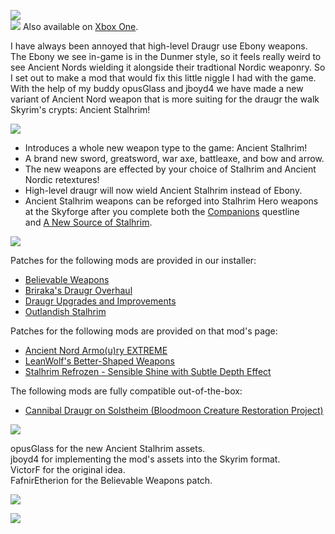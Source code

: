 ![](https://raw.githubusercontent.com/PierreDespereaux/PierreDespereaux/master/assets/images/banners/Ancient%20Nord%20Stalhrim.png)\
[![](https://raw.githubusercontent.com/PierreDespereaux/PierreDespereaux/master/assets/images/Xbox%20Tiny.png)](https://bethesda.net/en/mods/skyrim/mod-detail/4200958) Also available on [Xbox One](https://bethesda.net/en/mods/skyrim/mod-detail/4200958).

I have always been annoyed that high-level Draugr use Ebony weapons. The Ebony we see in-game is in the Dunmer style, so it feels really weird to see Ancient Nords wielding it alongside their tradtional Nordic weaponry. So I set out to make a mod that would fix this little niggle I had with the game. With the help of my buddy opusGlass and jboyd4 we have made a new variant of Ancient Nord weapon that is more suiting for the draugr the walk Skyrim's crypts: Ancient Stalhrim!

![](https://raw.githubusercontent.com/PierreDespereaux/PierreDespereaux/master/assets/images/banners/Features.png)

-   Introduces a whole new weapon type to the game: Ancient Stalhrim!
-   A brand new sword, greatsword, war axe, battleaxe, and bow and arrow.
-   The new weapons are effected by your choice of Stalhrim and Ancient Nordic retextures!
-   High-level draugr will now wield Ancient Stalhrim instead of Ebony.
-   Ancient Stalhrim weapons can be reforged into Stalhrim Hero weapons at the Skyforge after you complete both the [Companions](https://en.uesp.net/wiki/Skyrim:Companions) questline and [A New Source of Stalhrim](https://en.uesp.net/wiki/Skyrim:A_New_Source_of_Stalhrim).

![](https://raw.githubusercontent.com/PierreDespereaux/PierreDespereaux/master/assets/images/banners/Compatibility.png)

Patches for the following mods are provided in our installer:

-   [Believable Weapons](https://www.nexusmods.com/skyrimspecialedition/mods/37737)
-   [Briraka's Draugr Overhaul](https://www.nexusmods.com/skyrimspecialedition/mods/26188)
-   [Draugr Upgrades and Improvements](https://www.nexusmods.com/skyrimspecialedition/mods/21775)
-   [Outlandish Stalhrim](https://www.nexusmods.com/skyrimspecialedition/mods/19562)

Patches for the following mods are provided on that mod's page:

-   [Ancient Nord Armo(u)ry EXTREME](https://www.nexusmods.com/skyrimspecialedition/mods/41265)
-   [LeanWolf's Better-Shaped Weapons](https://www.nexusmods.com/skyrimspecialedition/mods/2017)
-   [Stalhrim Refrozen - Sensible Shine with Subtle Depth Effect](https://www.nexusmods.com/skyrimspecialedition/mods/41348)

The following mods are fully compatible out-of-the-box:

-   [Cannibal Draugr on Solstheim (Bloodmoon Creature Restoration Project)](https://www.nexusmods.com/skyrimspecialedition/mods/21238)

![](https://raw.githubusercontent.com/PierreDespereaux/PierreDespereaux/master/assets/images/banners/Credits.png)

opusGlass for the new Ancient Stalhrim assets.\
jboyd4 for implementing the mod's assets into the Skyrim format.\
VictorF for the original idea.\
FafnirEtherion for the Believable Weapons patch.

![](https://raw.githubusercontent.com/PierreDespereaux/PierreDespereaux/master/assets/images/banners/My%20Mods.png)

[![](https://raw.githubusercontent.com/PierreDespereaux/PierreDespereaux/master/assets/images/banners/Master.png)](https://www.nexusmods.com/users/61720101)
